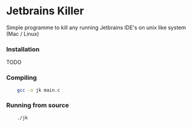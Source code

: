 # Jetbrains Killer

Simple programme to kill any running Jetbrains IDE's on unix like system (Mac / Linux)

### Installation
TODO

### Compiling
```bash
	gcc -o jk main.c
```

### Running from source
```bash
	./jk
```

